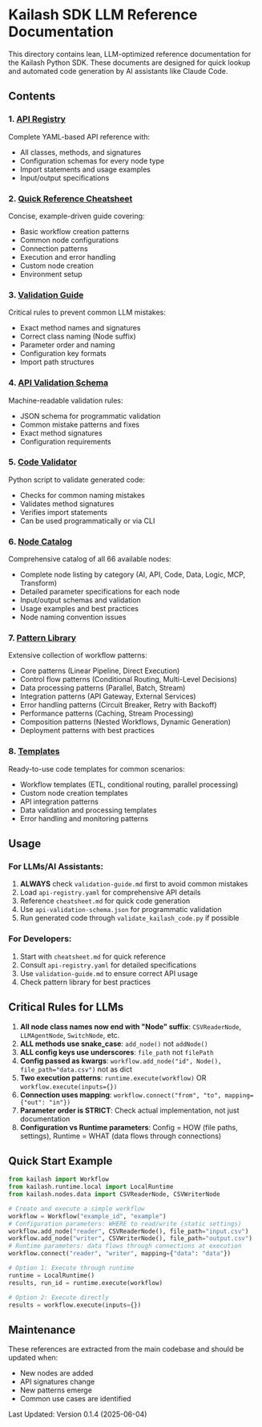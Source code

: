 # Kailash SDK LLM Reference Documentation

This directory contains lean, LLM-optimized reference documentation for the Kailash Python SDK. These documents are designed for quick lookup and automated code generation by AI assistants like Claude Code.

## Contents

### 1. **[API Registry](api-registry.yaml)**
Complete YAML-based API reference with:
- All classes, methods, and signatures
- Configuration schemas for every node type
- Import statements and usage examples
- Input/output specifications

### 2. **[Quick Reference Cheatsheet](cheatsheet.md)**
Concise, example-driven guide covering:
- Basic workflow creation patterns
- Common node configurations
- Connection patterns
- Execution and error handling
- Custom node creation
- Environment setup

### 3. **[Validation Guide](validation-guide.md)**
Critical rules to prevent common LLM mistakes:
- Exact method names and signatures
- Correct class naming (Node suffix)
- Parameter order and naming
- Configuration key formats
- Import path structures

### 4. **[API Validation Schema](api-validation-schema.json)**
Machine-readable validation rules:
- JSON schema for programmatic validation
- Common mistake patterns and fixes
- Exact method signatures
- Configuration requirements

### 5. **[Code Validator](validate_kailash_code.py)**
Python script to validate generated code:
- Checks for common naming mistakes
- Validates method signatures
- Verifies import statements
- Can be used programmatically or via CLI

### 6. **[Node Catalog](node-catalog.md)**
Comprehensive catalog of all 66 available nodes:
- Complete node listing by category (AI, API, Code, Data, Logic, MCP, Transform)
- Detailed parameter specifications for each node
- Input/output schemas and validation
- Usage examples and best practices
- Node naming convention issues

### 7. **[Pattern Library](pattern-library.md)**
Extensive collection of workflow patterns:
- Core patterns (Linear Pipeline, Direct Execution)
- Control flow patterns (Conditional Routing, Multi-Level Decisions)
- Data processing patterns (Parallel, Batch, Stream)
- Integration patterns (API Gateway, External Services)
- Error handling patterns (Circuit Breaker, Retry with Backoff)
- Performance patterns (Caching, Stream Processing)
- Composition patterns (Nested Workflows, Dynamic Generation)
- Deployment patterns with best practices

### 8. **[Templates](templates/)**
Ready-to-use code templates for common scenarios:
- Workflow templates (ETL, conditional routing, parallel processing)
- Custom node creation templates
- API integration patterns
- Data validation and processing templates
- Error handling and monitoring patterns

## Usage

### For LLMs/AI Assistants:
1. **ALWAYS** check `validation-guide.md` first to avoid common mistakes
2. Load `api-registry.yaml` for comprehensive API details
3. Reference `cheatsheet.md` for quick code generation
4. Use `api-validation-schema.json` for programmatic validation
5. Run generated code through `validate_kailash_code.py` if possible

### For Developers:
1. Start with `cheatsheet.md` for quick reference
2. Consult `api-registry.yaml` for detailed specifications
3. Use `validation-guide.md` to ensure correct API usage
4. Check pattern library for best practices

## Critical Rules for LLMs

1. **All node class names now end with "Node" suffix**: `CSVReaderNode`, `LLMAgentNode`, `SwitchNode`, etc.
2. **ALL methods use snake_case**: `add_node()` not `addNode()`
3. **ALL config keys use underscores**: `file_path` not `filePath`
4. **Config passed as kwargs**: `workflow.add_node("id", Node(), file_path="data.csv")` not as dict
5. **Two execution patterns**: `runtime.execute(workflow)` OR `workflow.execute(inputs={})`
6. **Connection uses mapping**: `workflow.connect("from", "to", mapping={"out": "in"})`
7. **Parameter order is STRICT**: Check actual implementation, not just documentation
8. **Configuration vs Runtime parameters**: Config = HOW (file paths, settings), Runtime = WHAT (data flows through connections)

## Quick Start Example

```python
from kailash import Workflow
from kailash.runtime.local import LocalRuntime
from kailash.nodes.data import CSVReaderNode, CSVWriterNode

# Create and execute a simple workflow
workflow = Workflow("example_id", "example")
# Configuration parameters: WHERE to read/write (static settings)
workflow.add_node("reader", CSVReaderNode(), file_path="input.csv")
workflow.add_node("writer", CSVWriterNode(), file_path="output.csv")
# Runtime parameters: data flows through connections at execution
workflow.connect("reader", "writer", mapping={"data": "data"})

# Option 1: Execute through runtime
runtime = LocalRuntime()
results, run_id = runtime.execute(workflow)

# Option 2: Execute directly
results = workflow.execute(inputs={})
```

## Maintenance

These references are extracted from the main codebase and should be updated when:
- New nodes are added
- API signatures change
- New patterns emerge
- Common use cases are identified

Last Updated: Version 0.1.4 (2025-06-04)
